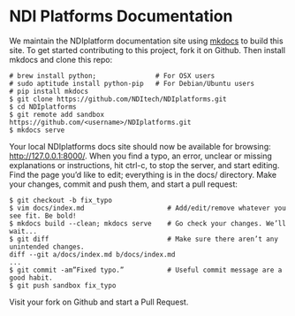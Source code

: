 NDI Platforms Documentation
===========================

We maintain the NDIplatform documentation site using
[mkdocs](http://www.mkdocs.org/) to build this site. To get started
contributing to this project, fork it on Github. Then install mkdocs and clone
this repo:

    # brew install python;               # For OSX users
    # sudo aptitude install python-pip   # For Debian/Ubuntu users
    # pip install mkdocs
    $ git clone https://github.com/NDItech/NDIplatforms.git
    $ cd NDIplatforms
    $ git remote add sandbox https://github.com/<username>/NDIplatforms.git
    $ mkdocs serve

Your local NDIplatforms docs site should now be available for browsing:
http://127.0.0.1:8000/. When you find a typo, an error, unclear or missing
explanations or instructions, hit ctrl-c, to stop the server, and start
editing. Find the page you’d like to edit; everything is in the docs/
directory. Make your changes, commit and push them, and start a pull request:

    $ git checkout -b fix_typo
    $ vim docs/index.md                     # Add/edit/remove whatever you see fit. Be bold!
    $ mkdocs build --clean; mkdocs serve    # Go check your changes. We’ll wait...
    $ git diff                              # Make sure there aren’t any unintended changes.
    diff --git a/docs/index.md b/docs/index.md
    ...
    $ git commit -am”Fixed typo.”           # Useful commit message are a good habit.
    $ git push sandbox fix_typo

Visit your fork on Github and start a Pull Request.
